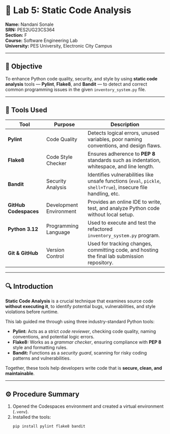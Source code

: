 # 📘 Lab 5: Static Code Analysis

**Name:** Nandani Sonale  
**SRN:** PES2UG23CS364  
**Section:** F  
**Course:** Software Engineering Lab  
**University:** PES University, Electronic City Campus  

---

## 🧩 Objective
To enhance Python code quality, security, and style by using **static code analysis** tools — **Pylint**, **Flake8**, and **Bandit** — to detect and correct common programming issues in the given `inventory_system.py` file.

---

## 🧰 Tools Used
| Tool | Purpose | Description |
|------|----------|--------------|
| **Pylint** | Code Quality | Detects logical errors, unused variables, poor naming conventions, and design flaws. |
| **Flake8** | Code Style Checker | Ensures adherence to **PEP 8** standards such as indentation, whitespace, and line length. |
| **Bandit** | Security Analysis | Identifies vulnerabilities like unsafe functions (`eval`, `pickle`, `shell=True`), insecure file handling, etc. |
| **GitHub Codespaces** | Development Environment | Provides an online IDE to write, test, and analyze Python code without local setup. |
| **Python 3.12** | Programming Language | Used to execute and test the refactored `inventory_system.py` program. |
| **Git & GitHub** | Version Control | Used for tracking changes, committing code, and hosting the final lab submission repository. |

---

## 🔍 Introduction
**Static Code Analysis** is a crucial technique that examines source code **without executing it**, to identify potential bugs, vulnerabilities, and style violations before runtime.

This lab guided me through using three industry-standard Python tools:

- **Pylint:** Acts as a strict *code reviewer*, checking code quality, naming conventions, and potential logic errors.  
- **Flake8:** Works as a *grammar checker*, ensuring compliance with **PEP 8** style and formatting rules.  
- **Bandit:** Functions as a *security guard*, scanning for risky coding patterns and vulnerabilities.

Together, these tools help developers write code that is **secure, clean, and maintainable**.

---

## ⚙️ Procedure Summary
1. Opened the Codespaces environment and created a virtual environment (`.venv`).  
2. Installed the tools:
   ```bash
   pip install pylint flake8 bandit
